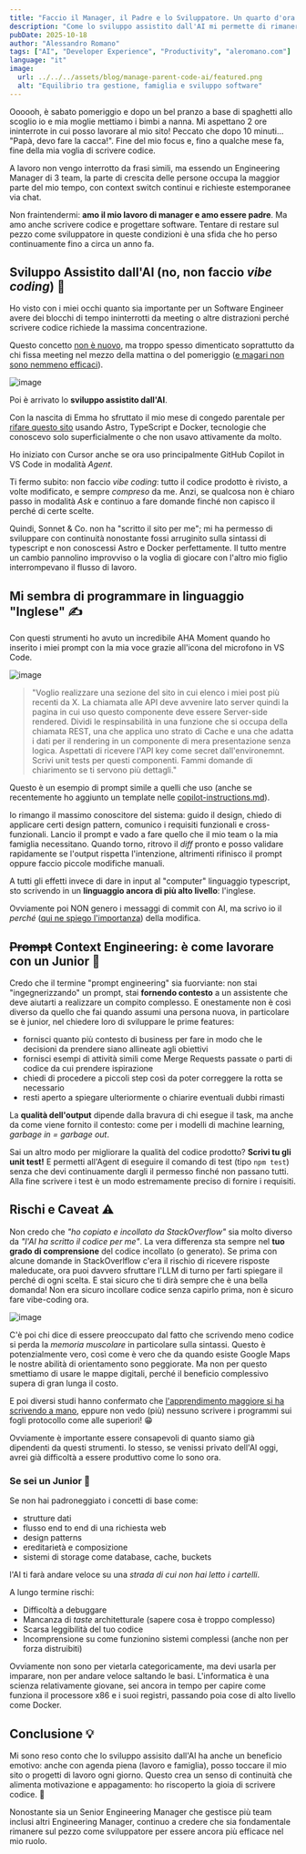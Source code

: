```yaml
---
title: "Faccio il Manager, il Padre e lo Sviluppatore. Un quarto d'ora alla volta"
description: "Come lo sviluppo assistito dall'AI mi permette di rimanere sul pezzo dal punto di vista tecnologico a lavoro e sul mio sito personale nonostante context switch continui e tempo limitato. Rischi e benefici."
pubDate: 2025-10-18
author: "Alessandro Romano"
tags: ["AI", "Developer Experience", "Productivity", "aleromano.com"]
language: "it"
image:
  url: ../../../assets/blog/manage-parent-code-ai/featured.png
  alt: "Equilibrio tra gestione, famiglia e sviluppo software"
---
```


Oooooh, è sabato pomeriggio e dopo un bel pranzo a base di spaghetti allo scoglio io e mia moglie mettiamo i bimbi a nanna. Mi aspettano 2 ore ininterrote in cui posso lavorare al mio sito! Peccato che dopo 10 minuti... "Papà, devo fare la cacca!". Fine del mio focus e, fino a qualche mese fa, fine della mia voglia di scrivere codice.

A lavoro non vengo interrotto da frasi simili, ma essendo un Engineering Manager di 3 team, la parte di crescita delle persone occupa la maggior parte del mio tempo, con context switch continui e richieste estemporanee via chat.

Non fraintendermi: __amo il mio lavoro di manager e amo essere padre__. Ma amo anche scrivere codice e progettare software. Tentare di restare sul pezzo come sviluppatore in queste condizioni è una sfida che ho perso continuamente fino a circa un anno fa.

## Sviluppo Assistito dall'AI (no, non faccio _vibe coding_) 🤖

Ho visto con i miei occhi quanto sia importante per un Software Engineer avere dei blocchi di tempo ininterrotti da meeting o altre distrazioni perché scrivere codice richiede la massima concentrazione.

Questo concetto [non è nuovo](https://www.paulgraham.com/makersschedule.html), ma troppo spesso dimenticato soprattutto da chi fissa meeting nel mezzo della mattina o del pomeriggio ([e magari non sono nemmeno efficaci](/posts/it/effective-meetings-agenda)).

![image](../../../assets/blog/manage-parent-code-ai/focus.webp)

Poi è arrivato lo __sviluppo assistito dall'AI__. 

Con la nascita di Emma ho sfruttato il mio mese di congedo parentale per [rifare questo sito](/posts/it/about-this-site) usando Astro, TypeScript e Docker, tecnologie che conoscevo solo superficialmente o che non usavo attivamente da molto.

Ho iniziato con Cursor anche se ora uso principalmente GitHub Copilot in VS Code in modalità _Agent_.

Ti fermo subito: non faccio _vibe coding_: tutto il codice prodotto è rivisto, a volte modificato, e sempre _compreso_ da me.
Anzi, se qualcosa non è chiaro passo in modalità _Ask_ e continuo a fare domande finché non capisco il perché di certe scelte.

Quindi, Sonnet & Co. non ha "scritto il sito per me"; mi ha permesso di sviluppare con continuità nonostante fossi arruginito sulla sintassi di typescript e non conoscessi Astro e Docker perfettamente. Il tutto mentre un cambio pannolino improvviso o la voglia di giocare con l'altro mio figlio interrompevano il flusso di lavoro.

## Mi sembra di programmare in linguaggio "Inglese" ✍️

Con questi strumenti ho avuto un incredibile AHA Moment quando ho inserito i miei prompt con la mia voce grazie all'icona del microfono in VS Code.

![image](../../../assets/blog/manage-parent-code-ai/mic.png)

> "Voglio realizzare una sezione del sito in cui elenco i miei post più recenti da X. La chiamata alle API deve avvenire lato server quindi la pagina in cui uso questo componente deve essere Server-side rendered. Dividi le respinsabilità in una funzione che si occupa della chiamata REST, una che applica uno strato di Cache e una che adatta i dati per il rendering in un componente di mera presentazione senza logica. Aspettati di ricevere l'API key come secret dall'environemnt. Scrivi unit tests per questi componenti. Fammi domande di chiarimento se ti servono più dettagli."

Questo è un esempio di prompt simile a quelli che uso (anche se recentemente ho aggiunto un template nelle [copilot-instructions.md](https://github.com/aleromano92/aleromano.com/blob/main/.github/copilot-instructions.md)).

Io rimango il massimo conoscitore del sistema: guido il design, chiedo di applicare certi design pattern, comunico i requisiti funzionali e cross-funzionali. Lancio il prompt e vado a fare quello che il mio team o la mia famiglia necessitano.
Quando torno, ritrovo il *diff* pronto e posso validare rapidamente se l'output rispetta l'intenzione, altrimenti rifinisco il prompt oppure faccio piccole modifiche manuali.

A tutti gli effetti invece di dare in input al "computer" linguaggio typescript, sto scrivendo in un __linguaggio ancora di più alto livello__: l'inglese.

Ovviamente poi NON genero i messaggi di commit con AI, ma scrivo io il *perché* ([qui ne spiego l'importanza](/posts/it/git-commits-why)) della modifica.

## ~~Prompt~~ Context Engineering: è come lavorare con un Junior 🎯

Credo che il termine "prompt engineering" sia fuorviante: non stai "ingegnerizzando" un prompt, stai __fornendo contesto__ a un assistente che deve aiutarti a realizzare un compito complesso.
E onestamente non è così diverso da quello che fai quando assumi una persona nuova, in particolare se è junior, nel chiedere loro di sviluppare le prime features:

- fornisci quanto più contesto di business per fare in modo che le decisioni da prendere siano allineate agli obiettivi
- fornisci esempi di attività simili come Merge Requests passate o parti di codice da cui prendere ispirazione
- chiedi di procedere a piccoli step così da poter correggere la rotta se necessario
- resti aperto a spiegare ulteriormente o chiarire eventuali dubbi rimasti

La __qualità dell'output__ dipende dalla bravura di chi esegue il task, ma anche da come viene fornito il contesto: come per i modelli di machine learning, _garbage in = garbage out_.

Sai un altro modo per migliorare la qualità del codice prodotto? __Scrivi tu gli unit test!__
E permetti all'Agent di eseguire il comando di test (tipo `npm test`) senza che devi continuamente dargli il permesso finché non passano tutti. Alla fine scrivere i test è un modo estremamente preciso di fornire i requisiti.

## Rischi e Caveat ⚠️

Non credo che _"ho copiato e incollato da StackOverflow"_ sia molto diverso da _"l'AI ha scritto il codice per me"_. La vera differenza sta sempre nel __tuo grado di comprensione__ del codice incollato (o generato).
Se prima con alcune domande in StackOverlflow c'era il rischio di ricevere risposte maleducate, ora puoi davvero sfruttare l'LLM di turno per farti spiegare il perché di ogni scelta. E stai sicuro che ti dirà sempre che è una bella domanda!
Non era sicuro incollare codice senza capirlo prima, non è sicuro fare vibe-coding ora.

![image](../../../assets/blog/manage-parent-code-ai/great-question.png)

C'è poi chi dice di essere preoccupato dal fatto che scrivendo meno codice si perda la _memoria muscolare_ in particolare sulla sintassi. 
Questo è potenzialmente vero, così come è vero che da quando esiste Google Maps le nostre abilità di orientamento sono peggiorate. Ma non per questo smettiamo di usare le mappe digitali, perché il beneficio complessivo supera di gran lunga il costo.

E poi diversi studi hanno confermato che [l'apprendimento maggiore si ha scrivendo a mano](https://pmc.ncbi.nlm.nih.gov/articles/PMC11943480/), eppure non vedo (più) nessuno scrivere i programmi sui fogli protocollo come alle superiori! 😁

Ovviamente è importante essere consapevoli di quanto siamo già dipendenti da questi strumenti. Io stesso, se venissi privato dell'AI oggi, avrei già difficoltà a essere produttivo come lo sono ora.

### Se sei un Junior 👶

Se non hai padroneggiato i concetti di base come:

- strutture dati
- flusso end to end di una richiesta web
- design patterns
- ereditarietà e composizione
- sistemi di storage come database, cache, buckets

l'AI ti farà andare veloce su una _strada di cui non hai letto i cartelli_. 

A lungo termine rischi:

- Difficoltà a debuggare
- Mancanza di *taste* architetturale (sapere cosa è troppo complesso)
- Scarsa leggibilità del tuo codice
- Incomprensione su come funzionino sistemi complessi (anche non per forza distruibiti)

Ovviamente non sono per vietarla categoricamente, ma devi usarla per imparare, non per andare veloce saltando le basi. L'informatica è una scienza relativamente giovane, sei ancora in tempo per capire come funziona il processore x86 e i suoi registri, passando poia cose di alto livello come Docker.

## Conclusione 💡

Mi sono reso conto che lo sviluppo assisito dall'AI ha anche un beneficio emotivo: anche con agenda piena (lavoro e famiglia), posso toccare il mio sito o progetti di lavoro ogni giorno. Questo crea un senso di continuità che alimenta motivazione e appagamento: ho riscoperto la gioia di scrivere codice. 🤗

Nonostante sia un Senior Engineering Manager che gestisce più team inclusi altri Engineering Manager, continuo a credere che sia fondamentale rimanere sul pezzo come sviluppatore per essere ancora più efficace nel mio ruolo.

